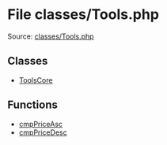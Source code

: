 File classes/Tools.php
=========

Source: [classes/Tools.php](https://github.com/PrestaShop/PrestaShop/blob/1.6.0.4/classes/Tools.php)


Classes
-------

* [ToolsCore](class.ToolsCore.md)

Functions
---------

* [cmpPriceAsc](function.cmpPriceAsc.md)
* [cmpPriceDesc](function.cmpPriceDesc.md)
